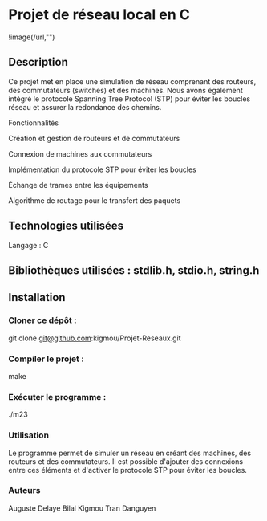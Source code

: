 # Projet de réseau local en C

!image(/url,"")

## Description

Ce projet met en place une simulation de réseau comprenant des routeurs, des commutateurs (switches) et des machines. Nous avons également intégré le protocole Spanning Tree Protocol (STP) pour éviter les boucles réseau et assurer la redondance des chemins.

Fonctionnalités

Création et gestion de routeurs et de commutateurs

Connexion de machines aux commutateurs

Implémentation du protocole STP pour éviter les boucles

Échange de trames entre les équipements

Algorithme de routage pour le transfert des paquets

## Technologies utilisées

Langage : C

## Bibliothèques utilisées : stdlib.h, stdio.h, string.h

## Installation

### Cloner ce dépôt :

git clone git@github.com:kigmou/Projet-Reseaux.git

### Compiler le projet :

make

### Exécuter le programme :

./m23

### Utilisation

Le programme permet de simuler un réseau en créant des machines, des routeurs et des commutateurs. Il est possible d'ajouter des connexions entre ces éléments et d'activer le protocole STP pour éviter les boucles.

### Auteurs
Auguste Delaye
Bilal Kigmou
Tran Danguyen
